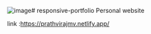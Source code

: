 ![image](https://github.com/chappie404error/Responsive-portfolio/assets/168354749/fe3e6335-aa29-47a3-85c6-f3b88cb35188)# responsive-portfolio
Personal website

link :https://prathvirajmv.netlify.app/
